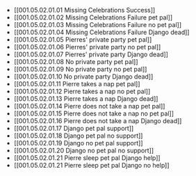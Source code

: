 - [[001.05.02.01.01 Missing Celebrations Success]]
- [[001.05.02.01.02 Missing Celebrations Failure pet pal]]
- [[001.05.02.01.03 Missing Celebrations Failure no pet pal]]
- [[001.05.02.01.04 Missing Celebrations Failure Django dead]]
- [[001.05.02.01.05 Pierres' private party pet pal]]
- [[001.05.02.01.06 Pierres' private party no pet pal]]
- [[001.05.02.01.07 Pierres' private party Django dead]]
- [[001.05.02.01.08 No private party pet pal]]
- [[001.05.02.01.09 No private party no pet pal]]
- [[001.05.02.01.10 No private party Django dead]]
- [[001.05.02.01.11 Pierre takes a nap pet pal]]
- [[001.05.02.01.12 Pierre takes a nap no pet pal]]
- [[001.05.02.01.13 Pierre takes a nap Django dead]]
- [[001.05.02.01.14 Pierre does not take a nap pet pal]]
- [[001.05.02.01.15 Pierre does not take a nap no pet pal]]
- [[001.05.02.01.16 Pierre does not take a nap Django dead]]
- [[001.05.02.01.17 Django pet pal support]]
- [[001.05.02.01.18 Django pet pal no support]]
- [[001.05.02.01.19 Django no pet pal support]]
- [[001.05.02.01.20 Django no pet pal no support]]
- [[001.05.02.01.21 Pierre sleep pet pal Django help]]
- [[001.05.02.01.21 Pierre sleep pet pal Django no help]]